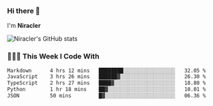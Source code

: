 ### Hi there 👋

I'm **Niracler**

![Niracler's GitHub stats](https://github-readme-stats.vercel.app/api?username=Niracler&show_icons=true)


### 👨🏻‍💻 This Week I Code With

<!--START_SECTION:waka-->

```txt
Markdown      4 hrs 12 mins   ████████░░░░░░░░░░░░░░░░░   32.05 %
JavaScript    3 hrs 26 mins   ██████▓░░░░░░░░░░░░░░░░░░   26.30 %
TypeScript    2 hrs 27 mins   ████▓░░░░░░░░░░░░░░░░░░░░   18.80 %
Python        1 hr 18 mins    ██▓░░░░░░░░░░░░░░░░░░░░░░   10.01 %
JSON          50 mins         █▓░░░░░░░░░░░░░░░░░░░░░░░   06.36 %
```

<!--END_SECTION:waka-->
